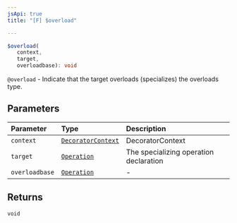 ```yaml
---
jsApi: true
title: "[F] $overload"

---
```

```ts
$overload(
   context, 
   target, 
   overloadbase): void
```

`@overload` - Indicate that the target overloads (specializes) the overloads type.

## Parameters

| Parameter | Type | Description |
| :------ | :------ | :------ |
| `context` | [`DecoratorContext`](../interfaces/DecoratorContext.md) | DecoratorContext |
| `target` | [`Operation`](../interfaces/Operation.md) | The specializing operation declaration |
| `overloadbase` | [`Operation`](../interfaces/Operation.md) | - |

## Returns

`void`

